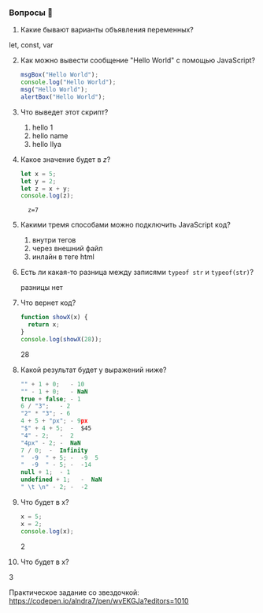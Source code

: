 ### Вопросы 💎

1. Какие бывают варианты объявления переменных?

let, const, var

2.  Как можно вывести сообщение "Hello World" с помощью JavaScript?

    ```jsx
    msgBox("Hello World");
    console.log("Hello World");
    msg("Hello World");
    alertBox("Hello World");
    ```

3.  Что выведет этот скрипт?

    1. hello 1
    2. hello name
    3. hello Ilya

4.  Какое значение будет в _z_?

    ```jsx
    let x = 5;
    let y = 2;
    let z = x + y;
    console.log(z);
    ```

          z=7

5.  Какими тремя способами можно подключить JavaScript код?

    1. внутри тегов <script></script>
    2. через внешний файл
    3. инлайн в теге html

6.  Есть ли какая-то разница между записями `typeof str` и `typeof(str)`?

    разницы нет

7.  Что вернет код?

    ```jsx
    function showX(x) {
      return x;
    }
    console.log(showX(28));
    ```

    28

8.  Какой результат будет у выражений ниже?

    ```jsx
    "" + 1 + 0;   - 10
    "" - 1 + 0;   - NaN
    true + false; - 1
    6 / "3";   - 2
    "2" * "3"; - 6
    4 + 5 + "px"; - 9px
    "$" + 4 + 5;  -  $45
    "4" - 2;   -  2
    "4px" - 2; -  NaN
    7 / 0;  -  Infinity
    "  -9  " + 5; -  -9  5
    "  -9  " - 5; -  -14
    null + 1;  - 1
    undefined + 1;   -  NaN
    " \t \n" - 2; -  -2
    ```

9.  Что будет в x?

    ```jsx
    x = 5;
    x = 2;
    console.log(x);
    ```

    2

10. Что будет в x?

3

Практическое задание со звездочкой: https://codepen.io/alndra7/pen/wvEKGJa?editors=1010
